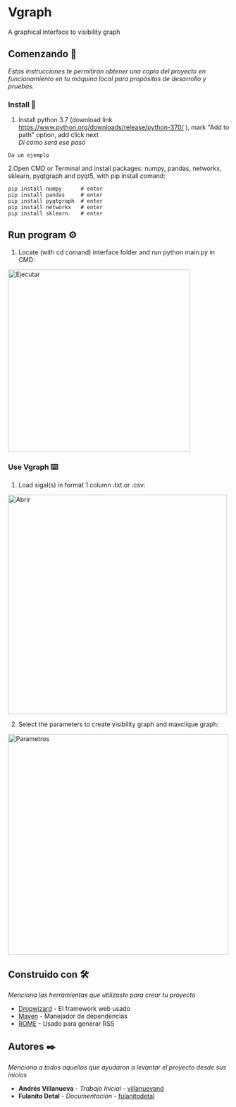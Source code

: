 # Vgraph

A graphical interface to visibility graph

## Comenzando 🚀

_Estas instrucciones te permitirán obtener una copia del proyecto en funcionamiento en tu máquina local para propósitos de desarrollo y pruebas._

### Install 🔧

1. Install python 3.7 (download link https://www.python.org/downloads/release/python-370/ ), mark "Add to path" option, add click next  
_Dí cómo será ese paso_
```
Da un ejemplo
```
2.Open CMD or Terminal and install packages: numpy, pandas, networkx, sklearn, pyqtgraph and pyqt5, with pip install comand:
```
pip install numpy      # enter
pip install pandas     # enter
pip install pyqtgraph  # enter
pip install networkx   # enter
pip install sklearn    # enter
```
## Run program ⚙️
1. Locate (with cd comand) interface folder and run python main.py in CMD:

<img width="413" alt="Ejecutar" src="https://user-images.githubusercontent.com/53945790/76440640-c0848f80-6383-11ea-9521-b4ed3ad08c28.PNG">


### Use Vgraph ⌨️

1. Load sigal(s) in format 1 column .txt or .csv:

<img width="497" alt="Abrir" src="https://user-images.githubusercontent.com/53945790/76441566-3fc69300-6385-11ea-9735-59488d43673f.png">

2. Select the parameters to create visibility graph and maxclique graph: 

<img width="500" alt="Parametros" src="https://user-images.githubusercontent.com/53945790/76441876-b5326380-6385-11ea-9abc-4fa5763a37c5.png">


## Construido con 🛠️

_Menciona las herramientas que utilizaste para crear tu proyecto_

* [Dropwizard](http://www.dropwizard.io/1.0.2/docs/) - El framework web usado
* [Maven](https://maven.apache.org/) - Manejador de dependencias
* [ROME](https://rometools.github.io/rome/) - Usado para generar RSS

## Autores ✒️

_Menciona a todos aquellos que ayudaron a levantar el proyecto desde sus inicios_

* **Andrés Villanueva** - *Trabajo Inicial* - [villanuevand](https://github.com/villanuevand)
* **Fulanito Detal** - *Documentación* - [fulanitodetal](#fulanito-de-tal)
